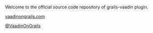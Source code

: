 Welcome to the official source code repository of grails-vaadin plugin. 

[vaadinongrails.com](http://vaadinongrails.com)

[@VaadinOnGrails](https://twitter.com/VaadinOnGrails)